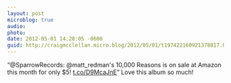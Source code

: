 ```yaml
---
layout: post
microblog: true
audio: 
photo: 
date: 2012-05-01 14:28:05 -0600
guid: http://craigmcclellan.micro.blog/2012/05/01/t197422160921378817.html
---
```

“@SparrowRecords: @matt_redman's 10,000 Reasons is on sale at Amazon this month for only $5! [t.co/D9McaJnE](http://t.co/D9McaJnE?)” Love this album so much!
